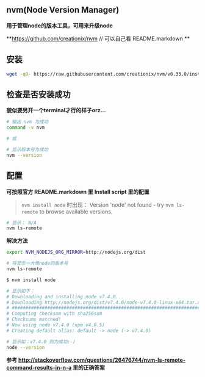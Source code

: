 ## nvm(Node Version Manager)

**用于管理node的版本工具，可用来升级node**

**https://github.com/creationix/nvm  // 可以自己看 README.markdown **

## 安装

``` bash
wget -qO- https://raw.githubusercontent.com/creationix/nvm/v0.33.0/install.sh | bash
```


## 检查是否安装成功

**貌似要另开一个terminal才行的样子orz...**

``` bash
# 输出 nvm 为成功
command -v nvm

# 或

# 显示版本号为成功
nvm --version
```


## 配置

**可按照官方 README.markdown 里 Install script 里的配置**

> `nvm install node` 时出现： Version 'node' not found - try `nvm ls-remote` to browse available versions.

``` bash
# 显示： N/A
nvm ls-remote
```

**解决方法**
``` bash
export NVM_NODEJS_ORG_MIRROR=http://nodejs.org/dist

# 将显示一大堆node的版本号
nvm ls-remote

$ nvm install node

# 显示如下：
# Downloading and installing node v7.4.0...
# Downloading http://nodejs.org/dist/v7.4.0/node-v7.4.0-linux-x64.tar.xz...
# ######################################################################## 100.0%
# Computing checksum with sha256sum
# Checksums matched!
# Now using node v7.4.0 (npm v4.0.5)
# Creating default alias: default -> node (-> v7.4.0)

# 显示如：v7.4.0 则为成功:-)
node --version
```

**参考 http://stackoverflow.com/questions/26476744/nvm-ls-remote-command-results-in-n-a 里的正确答案**




